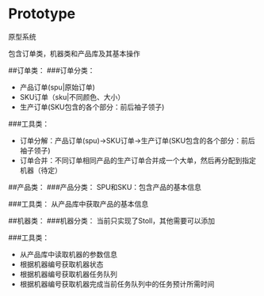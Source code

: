 # Prototype

原型系统

包含订单类，机器类和产品库及其基本操作

##订单类：
###订单分类：
+ 产品订单(spu|原始订单)
+ SKU订单（sku|不同颜色、大小）
+ 生产订单(SKU包含的各个部分：前后袖子领子)

###工具类：
+ 订单分解：产品订单(spu)->SKU订单->生产订单(SKU包含的各个部分：前后袖子领子)
+ 订单合并：不同订单相同产品的生产订单合并成一个大单，然后再分配到指定机器（待定）


##产品类：
###产品分类：
SPU和SKU：包含产品的基本信息

###工具类：
从产品库中获取产品的基本信息

##机器类：
###机器分类：
当前只实现了Stoll，其他需要可以添加

###工具类：
+ 从产品库中读取机器的参数信息
+ 根据机器编号获取机器状态
+ 根据机器编号获取机器任务队列
+ 根据机器编号获取机器完成当前任务队列中的任务预计所需时间








